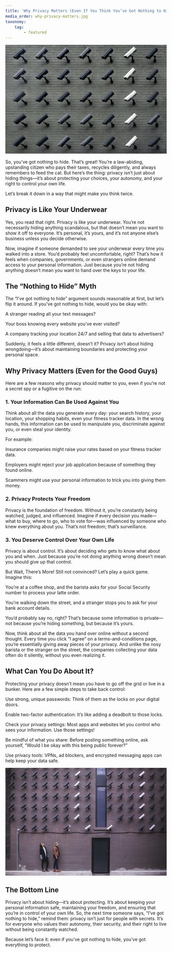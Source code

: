 ```yaml
---
title: 'Why Privacy Matters (Even If You Think You’ve Got Nothing to Hide)'
media_order: why-privacy-matters.jpg
taxonomy:
    tag:
        - featured
---
```


![](why-privacy-matters.jpg "Hey, that's private")

So, you’ve got nothing to hide. That’s great! You’re a law-abiding, upstanding citizen who pays their taxes, recycles diligently, and always remembers to feed the cat. But here’s the thing: privacy isn’t just about hiding things—it’s about protecting your choices, your autonomy, and your right to control your own life.

Let’s break it down in a way that might make you think twice.

## Privacy is Like Your Underwear
Yes, you read that right. Privacy is like your underwear. You’re not necessarily hiding anything scandalous, but that doesn’t mean you want to show it off to everyone. It’s personal, it’s yours, and it’s not anyone else’s business unless you decide otherwise.

Now, imagine if someone demanded to see your underwear every time you walked into a store. You’d probably feel uncomfortable, right? That’s how it feels when companies, governments, or even strangers online demand access to your personal information. Just because you’re not hiding anything doesn’t mean you want to hand over the keys to your life.

## The “Nothing to Hide” Myth
The “I’ve got nothing to hide” argument sounds reasonable at first, but let’s flip it around. If you’ve got nothing to hide, would you be okay with:

A stranger reading all your text messages?

Your boss knowing every website you’ve ever visited?

A company tracking your location 24/7 and selling that data to advertisers?

Suddenly, it feels a little different, doesn’t it? Privacy isn’t about hiding wrongdoing—it’s about maintaining boundaries and protecting your personal space.

## Why Privacy Matters (Even for the Good Guys)
Here are a few reasons why privacy should matter to you, even if you’re not a secret spy or a fugitive on the run:

### 1. Your Information Can Be Used Against You
Think about all the data you generate every day: your search history, your location, your shopping habits, even your fitness tracker data. In the wrong hands, this information can be used to manipulate you, discriminate against you, or even steal your identity.

For example:

Insurance companies might raise your rates based on your fitness tracker data.

Employers might reject your job application because of something they found online.

Scammers might use your personal information to trick you into giving them money.

### 2. Privacy Protects Your Freedom
Privacy is the foundation of freedom. Without it, you’re constantly being watched, judged, and influenced. Imagine if every decision you made—what to buy, where to go, who to vote for—was influenced by someone who knew everything about you. That’s not freedom; that’s surveillance.

### 3. You Deserve Control Over Your Own Life
Privacy is about control. It’s about deciding who gets to know what about you and when. Just because you’re not doing anything wrong doesn’t mean you should give up that control.

But Wait, There’s More!
Still not convinced? Let’s play a quick game. Imagine this:

You’re at a coffee shop, and the barista asks for your Social Security number to process your latte order.

You’re walking down the street, and a stranger stops you to ask for your bank account details.

You’d probably say no, right? That’s because some information is private—not because you’re hiding something, but because it’s yours.

Now, think about all the data you hand over online without a second thought. Every time you click “I agree” on a terms-and-conditions page, you’re essentially giving away pieces of your privacy. And unlike the nosy barista or the stranger on the street, the companies collecting your data often do it silently, without you even realizing it.

## What Can You Do About It?
Protecting your privacy doesn’t mean you have to go off the grid or live in a bunker. Here are a few simple steps to take back control:

Use strong, unique passwords: Think of them as the locks on your digital doors.

Enable two-factor authentication: It’s like adding a deadbolt to those locks.

Check your privacy settings: Most apps and websites let you control who sees your information. Use those settings!

Be mindful of what you share: Before posting something online, ask yourself, “Would I be okay with this being public forever?”

Use privacy tools: VPNs, ad blockers, and encrypted messaging apps can help keep your data safe.

![](cameras-point.jpg "Hey, that's private")

## The Bottom Line
Privacy isn’t about hiding—it’s about protecting. It’s about keeping your personal information safe, maintaining your freedom, and ensuring that you’re in control of your own life. So, the next time someone says, “I’ve got nothing to hide,” remind them: privacy isn’t just for people with secrets. It’s for everyone who values their autonomy, their security, and their right to live without being constantly watched.

Because let’s face it: even if you’ve got nothing to hide, you’ve got everything to protect.
